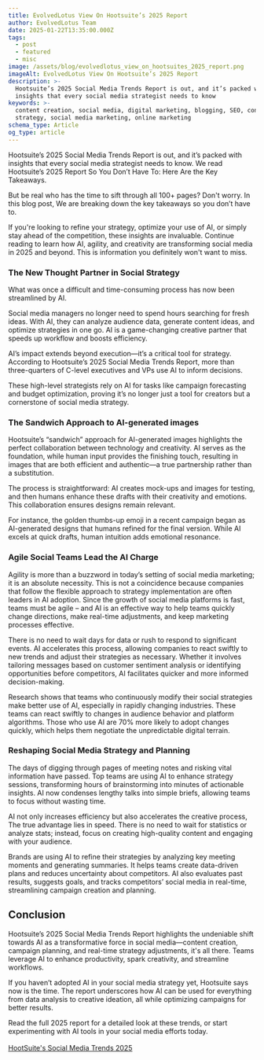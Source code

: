 ```yaml
---
title: EvolvedLotus View On Hootsuite’s 2025 Report
author: EvolvedLotus Team
date: 2025-01-22T13:35:00.000Z
tags:
  - post
  - featured
  - misc
image: /assets/blog/evolvedlotus_view_on_hootsuites_2025_report.png
imageAlt: EvolvedLotus View On Hootsuite’s 2025 Report
description: >-
  Hootsuite’s 2025 Social Media Trends Report is out, and it’s packed with
  insights that every social media strategist needs to know
keywords: >-
  content creation, social media, digital marketing, blogging, SEO, content
  strategy, social media marketing, online marketing
schema_type: Article
og_type: article
---
```

Hootsuite’s 2025 Social Media Trends Report is out, and it’s packed with insights that every social media strategist needs to know. We read Hootsuite’s 2025 Report So You Don’t Have To: Here Are the Key Takeaways.

But be real who has the time to sift through all 100+ pages? Don't worry. In this blog post, We are breaking down the key takeaways so you don’t have to. 

If you're looking to refine your strategy, optimize your use of AI, or simply stay ahead of the competition, these insights are invaluable. Continue reading to learn how AI, agility, and creativity are transforming social media in 2025 and beyond. This is information you definitely won't want to miss.

### The New Thought Partner in Social Strategy

What was once a difficult and time-consuming process has now been streamlined by AI.

Social media managers no longer need to spend hours searching for fresh ideas. With AI, they can analyze audience data, generate content ideas, and optimize strategies in one go. AI is a game-changing creative partner that speeds up workflow and boosts efficiency.

AI’s impact extends beyond execution—it’s a critical tool for strategy. According to Hootsuite’s 2025 Social Media Trends Report, more than three-quarters of C-level executives and VPs use AI to inform decisions.

These high-level strategists rely on AI for tasks like campaign forecasting and budget optimization, proving it’s no longer just a tool for creators but a cornerstone of social media strategy.

### The Sandwich Approach to AI-generated images

Hootsuite’s “sandwich” approach for AI-generated images highlights the perfect collaboration between technology and creativity. AI serves as the foundation, while human input provides the finishing touch, resulting in images that are both efficient and authentic—a true partnership rather than a substitution.

The process is straightforward: AI creates mock-ups and images for testing, and then humans enhance these drafts with their creativity and emotions. This collaboration ensures designs remain relevant. 

For instance, the golden thumbs-up emoji in a recent campaign began as AI-generated designs that humans refined for the final version. While AI excels at quick drafts, human intuition adds emotional resonance.

### Agile Social Teams Lead the AI Charge

Agility is more than a buzzword in today’s setting of social media marketing; it is an absolute necessity. This is not a coincidence because companies that follow the flexible approach to strategy implementation are often leaders in AI adoption. Since the growth of social media platforms is fast, teams must be agile – and AI is an effective way to help teams quickly change directions, make real-time adjustments, and keep marketing processes effective.

There is no need to wait days for data or rush to respond to significant events. AI accelerates this process, allowing companies to react swiftly to new trends and adjust their strategies as necessary. Whether it involves tailoring messages based on customer sentiment analysis or identifying opportunities before competitors, AI facilitates quicker and more informed decision-making.

Research shows that teams who continuously modify their social strategies make better use of AI, especially in rapidly changing industries. These teams can react swiftly to changes in audience behavior and platform algorithms. Those who use AI are 70% more likely to adopt changes quickly, which helps them negotiate the unpredictable digital terrain.

### Reshaping Social Media Strategy and Planning

The days of digging through pages of meeting notes and risking vital information have passed. Top teams are using AI to enhance strategy sessions, transforming hours of brainstorming into minutes of actionable insights. AI now condenses lengthy talks into simple briefs, allowing teams to focus without wasting time.

AI not only increases efficiency but also accelerates the creative process, The true advantage lies in speed. There is no need to wait for statistics or analyze stats; instead, focus on creating high-quality content and engaging with your audience. 

Brands are using AI to refine their strategies by analyzing key meeting moments and generating summaries. It helps teams create data-driven plans and reduces uncertainty about competitors. AI also evaluates past results, suggests goals, and tracks competitors’ social media in real-time, streamlining campaign creation and planning.

## Conclusion

Hootsuite’s 2025 Social Media Trends Report highlights the undeniable shift towards AI as a transformative force in social media—content creation, campaign planning, and real-time strategy adjustments, it's all there. Teams leverage AI to enhance productivity, spark creativity, and streamline workflows.

If you haven’t adopted AI in your social media strategy yet, Hootsuite says now is the time. The report underscores how AI can be used for everything from data analysis to creative ideation, all while optimizing campaigns for better results.

Read the full 2025 report for a detailed look at these trends, or start experimenting with AI tools in your social media efforts today. \
\
[HootSuite's Social Media Trends 2025](https://www.hootsuite.com/research/social-trends)
